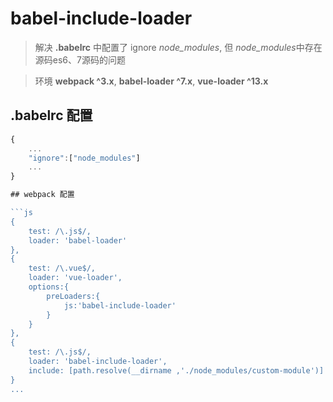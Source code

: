 # babel-include-loader
> 解决 **.babelrc** 中配置了 ignore *node_modules*, 但 *node_modules*中存在源码es6、7源码的问题

> 环境 **webpack ^3.x**, **babel-loader ^7.x**, **vue-loader ^13.x**

## .babelrc 配置

```js
{
    ...
    "ignore":["node_modules"]
    ...
}

## webpack 配置

```js
{
    test: /\.js$/,
    loader: 'babel-loader'
},
{
    test: /\.vue$/,
    loader: 'vue-loader',
    options:{
        preLoaders:{
            js:'babel-include-loader'
        }
    }
},
{
    test: /\.js$/,
    loader: 'babel-include-loader',
    include: [path.resolve(__dirname ,'./node_modules/custom-module')]
}
...

```

